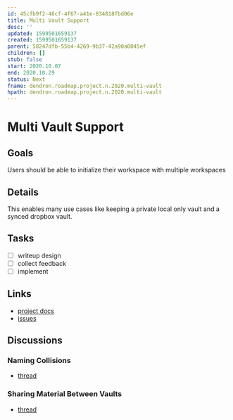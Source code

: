 ```yaml
---
id: 45cfb9f2-46cf-4f67-a41e-834818fbd06e
title: Multi Vault Support
desc: ''
updated: 1599501659137
created: 1599501659137
parent: 58247dfb-55b4-4269-9b37-42a90a0045ef
children: []
stub: false
start: 2020.10.07
end: 2020.10.29
status: Next
fname: dendron.roadmap.project.n.2020.multi-vault
hpath: dendron.roadmap.project.n.2020.multi-vault
---
```

# Multi Vault Support

## Goals

Users should be able to initialize their workspace with multiple workspaces

## Details

This enables many use cases like keeping a private local only vault and a synced dropbox vault. 

## Tasks

- [ ] writeup design
- [ ] collect feedback
- [ ] implement

## Links

- [project docs](https://dendron.so/notes/45cfb9f2-46cf-4f67-a41e-834818fbd06e.html)
- [issues](https://github.com/dendronhq/dendron/labels/pro.multi-vault)

## Discussions

### Naming Collisions

- [thread ](012b49e8-7638-4856-afc2-2db3c6406a86)

### Sharing Material Between Vaults

- [thread ](02b1c04d-fc7e-4af9-9ffc-a661ac3da394)
